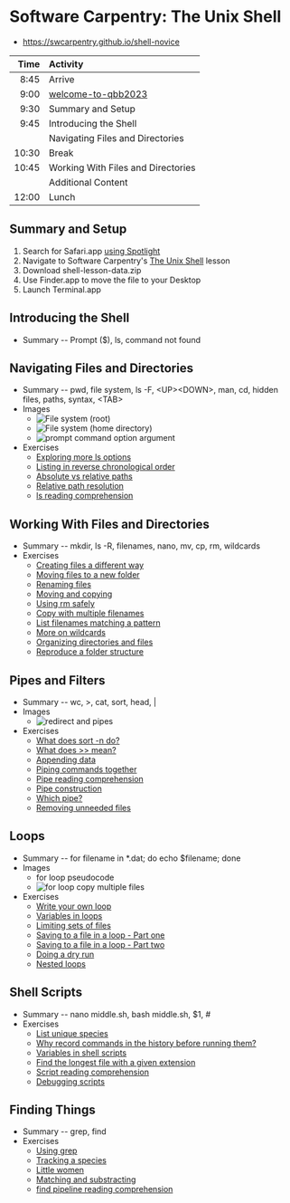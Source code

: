 # Software Carpentry: The Unix Shell

- https://swcarpentry.github.io/shell-novice

|  Time  | Activity |
|-------:|:---------|
|  8:45 | Arrive |
|  9:00 | [welcome-to-qbb2023](https://docs.google.com/presentation/d/1TJpwKrwHDkiC_0HTydT_3UtmkJ4zhokD_YRrL-mxsEU) |
|  9:30 | Summary and Setup |
|  9:45 | Introducing the Shell |
|       | Navigating Files and Directories |
| 10:30 | Break |
| 10:45 | Working With Files and Directories |
|       | Additional Content |
| 12:00 | Lunch |

## Summary and Setup

1. Search for Safari.app [using Spotlight](https://support.apple.com/guide/mac-help/search-with-spotlight-mchlp1008/mac)
1. Navigate to Software Carpentry's [The Unix Shell](https://swcarpentry.github.io/shell-novice) lesson
1. Download shell-lesson-data.zip
1. Use Finder.app to move the file to your Desktop
1. Launch Terminal.app

## Introducing the Shell

- Summary -- Prompt ($), ls, command not found

## Navigating Files and Directories

- Summary -- pwd, file system, ls -F, \<UP\>\<DOWN\>, man, cd, hidden files, paths, syntax, \<TAB\>
- Images
    - ![](https://swcarpentry.github.io/shell-novice/fig/filesystem.svg "File system (root)")
    - ![](https://swcarpentry.github.io/shell-novice/fig/home-directories.svg "File system (home directory)")
    - ![](https://swcarpentry.github.io/shell-novice/fig/shell_command_syntax.svg "prompt command option argument")
- Exercises
    - [Exploring more ls options](https://swcarpentry.github.io/shell-novice/02-filedir.html#exploring-more-ls-options)
    - [Listing in reverse chronological order](https://swcarpentry.github.io/shell-novice/02-filedir.html#listing-in-reverse-chronological-order)
    - [Absolute vs relative paths](https://swcarpentry.github.io/shell-novice/02-filedir.html#absolute-vs-relative-paths)
    - [Relative path resolution](https://swcarpentry.github.io/shell-novice/02-filedir.html#relative-path-resolution)
    - [ls reading comprehension](https://swcarpentry.github.io/shell-novice/02-filedir.html#ls-reading-comprehension)

## Working With Files and Directories

- Summary -- mkdir, ls -R, filenames, nano, mv, cp, rm, wildcards
- Exercises
    - [Creating files a different way](https://swcarpentry.github.io/shell-novice/03-create.html#creating-files-a-different-way)
    - [Moving files to a new folder](https://swcarpentry.github.io/shell-novice/03-create.html#moving-files-to-a-new-folder)
    - [Renaming files](https://swcarpentry.github.io/shell-novice/03-create.html#renaming-files)
    - [Moving and copying](https://swcarpentry.github.io/shell-novice/03-create.html#moving-and-copying)
    - [Using rm safely](https://swcarpentry.github.io/shell-novice/03-create.html#using-rm-safely)
    - [Copy with multiple filenames](https://swcarpentry.github.io/shell-novice/03-create.html#copy-with-multiple-filenames)
    - [List filenames matching a pattern](https://swcarpentry.github.io/shell-novice/03-create.html#list-filenames-matching-a-pattern)
    - [More on wildcards](https://swcarpentry.github.io/shell-novice/03-create.html#more-on-wildcards)
    - [Organizing directories and files](https://swcarpentry.github.io/shell-novice/03-create.html#organizing-directories-and-files)
    - [Reproduce a folder structure](https://swcarpentry.github.io/shell-novice/03-create.html#reproduce-a-folder-structure)

## Pipes and Filters

- Summary -- wc,  >, cat, sort, head, |
- Images
    - ![](https://swcarpentry.github.io/shell-novice/fig/redirects-and-pipes.svg "redirect and pipes")
- Exercises
    - [What does sort -n do?](https://swcarpentry.github.io/shell-novice/04-pipefilter.html#what-does-sort--n-do)
    - [What does >> mean?](https://swcarpentry.github.io/shell-novice/04-pipefilter.html#what-does-mean)
    - [Appending data](https://swcarpentry.github.io/shell-novice/04-pipefilter.html#appending-data)
    - [Piping commands together](https://swcarpentry.github.io/shell-novice/04-pipefilter.html#piping-commands-together)
    - [Pipe reading comprehension](https://swcarpentry.github.io/shell-novice/04-pipefilter.html#pipe-reading-comprehension)
    - [Pipe construction](https://swcarpentry.github.io/shell-novice/04-pipefilter.html#pipe-construction)
    - [Which pipe?](https://swcarpentry.github.io/shell-novice/04-pipefilter.html#which-pipe)
    - [Removing unneeded files](https://swcarpentry.github.io/shell-novice/04-pipefilter.html#removing-unneeded-files)

## Loops

- Summary -- for filename in *.dat; do echo $filename; done
- Images
    - for loop pseudocode
    - ![for loop copy multiple files](https://swcarpentry.github.io/shell-novice/fig/shell_script_for_loop_flow_chart.svg)
- Exercises
    - [Write your own loop](https://swcarpentry.github.io/shell-novice/05-loop.html#write-your-own-loop)
    - [Variables in loops](https://swcarpentry.github.io/shell-novice/05-loop.html#variables-in-loops)
    - [Limiting sets of files](https://swcarpentry.github.io/shell-novice/05-loop.html#limiting-sets-of-files)
    - [Saving to a file in a loop - Part one](https://swcarpentry.github.io/shell-novice/05-loop.html#saving-to-a-file-in-a-loop---part-one)
    - [Saving to a file in a loop - Part two](https://swcarpentry.github.io/shell-novice/05-loop.html#saving-to-a-file-in-a-loop---part-two)
    - [Doing a dry run](https://swcarpentry.github.io/shell-novice/05-loop.html#doing-a-dry-run)
    - [Nested loops](https://swcarpentry.github.io/shell-novice/05-loop.html#nested-loops)

## Shell Scripts

- Summary -- nano middle.sh, bash middle.sh, $1, #
- Exercises
    - [List unique species](https://swcarpentry.github.io/shell-novice/06-script.html#list-unique-species)
    - [Why record commands in the history before running them?](https://swcarpentry.github.io/shell-novice/06-script.html#why-record-commands-in-the-history-before-running-them)
    - [Variables in shell scripts](https://swcarpentry.github.io/shell-novice/06-script.html#variables-in-shell-scripts)
    - [Find the longest file with a given extension](https://swcarpentry.github.io/shell-novice/06-script.html#find-the-longest-file-with-a-given-extension)
    - [Script reading comprehension](https://swcarpentry.github.io/shell-novice/06-script.html#script-reading-comprehension)
    - [Debugging scripts](https://swcarpentry.github.io/shell-novice/06-script.html#debugging-scripts)

## Finding Things

- Summary -- grep, find
- Exercises
    - [Using grep](https://swcarpentry.github.io/shell-novice/07-find.html#using-grep)
    - [Tracking a species](https://swcarpentry.github.io/shell-novice/07-find.html#tracking-a-species)
    - [Little women](https://swcarpentry.github.io/shell-novice/07-find.html#little-women)
    - [Matching and substracting](https://swcarpentry.github.io/shell-novice/07-find.html#matching-and-subtracting)
    - [find pipeline reading comprehension](https://swcarpentry.github.io/shell-novice/07-find.html#find-pipeline-reading-comprehension)

